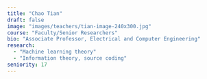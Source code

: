 ```yaml
---
title: "Chao Tian"
draft: false
image: "images/teachers/tian-image-240x300.jpg"
course: "Faculty/Senior Researchers"
bio: "Associate Professor, Electrical and Computer Engineering"
research:
  - "Machine learning theory"
  - "Information theory, source coding"
seniority: 17
---
```


